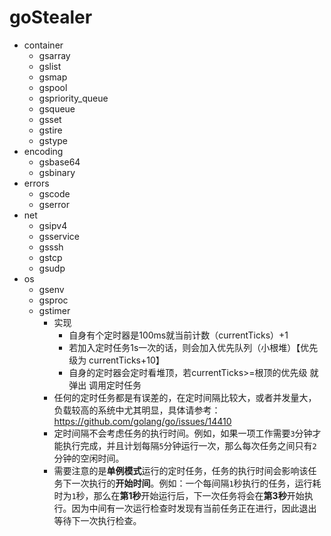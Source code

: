 # goStealer

- container
  - gsarray
  - gslist
  - gsmap
  - gspool
  - gspriority_queue
  - gsqueue
  - gsset
  - gstire
  - gstype
- encoding
  - gsbase64
  - gsbinary
- errors
  - gscode
  - gserror
- net
  - gsipv4
  - gsservice
  - gsssh
  - gstcp
  - gsudp
- os
  - gsenv
  - gsproc
  - gstimer
    - 实现
      - 自身有个定时器是100ms就当前计数（currentTicks）+1
      - 若加入定时任务1s一次的话，则会加入优先队列（小根堆）【优先级为 currentTicks+10】
      - 自身的定时器会定时看堆顶，若currentTicks>=根顶的优先级 就弹出  调用定时任务
    - 任何的定时任务都是有误差的，在定时间隔比较大，或者并发量大，负载较高的系统中尤其明显，具体请参考：https://github.com/golang/go/issues/14410
    - 定时间隔不会考虑任务的执行时间。例如，如果一项工作需要`3`分钟才能执行完成，并且计划每隔`5`分钟运行一次，那么每次任务之间只有`2`分钟的空闲时间。
    - 需要注意的是**单例模式**运行的定时任务，任务的执行时间会影响该任务下一次执行的**开始时间**。例如：一个每间隔`1`秒执行的任务，运行耗时为`1`秒，那么在**第1秒**开始运行后，下一次任务将会在**第3秒**开始执行。因为中间有一次运行检查时发现有当前任务正在进行，因此退出等待下一次执行检查。
